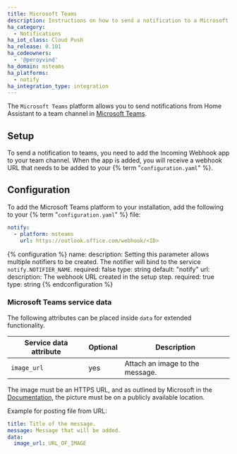 ```yaml
---
title: Microsoft Teams
description: Instructions on how to send a notification to a Microsoft Teams channel.
ha_category:
  - Notifications
ha_iot_class: Cloud Push
ha_release: 0.101
ha_codeowners:
  - '@peroyvind'
ha_domain: msteams
ha_platforms:
  - notify
ha_integration_type: integration
---
```


The `Microsoft Teams` platform allows you to send notifications from Home Assistant to a team channel in [Microsoft Teams](https://www.microsoft.com/microsoft-teams/group-chat-software).

## Setup

To send a notification to teams, you need to add the Incoming Webhook app to your team channel. When the app is added, you will receive a webhook URL that needs to be added to your {% term "`configuration.yaml`" %}.


## Configuration

To add the Microsoft Teams platform to your installation, add the following to your {% term "`configuration.yaml`" %} file:

```yaml
notify:
  - platform: msteams
    url: https://outlook.office.com/webhook/<ID>
```

{% configuration %}
name:
  description: Setting this parameter allows multiple notifiers to be created. The notifier will bind to the service `notify.NOTIFIER_NAME`.
  required: false
  type: string
  default: "notify"
url:
  description: The webhook URL created in the setup step.
  required: true
  type: string
{% endconfiguration %}

### Microsoft Teams service data

The following attributes can be placed inside `data` for extended functionality.

| Service data attribute | Optional | Description                     |
| ---------------------- | -------- | ------------------------------- |
| `image_url`            | yes      | Attach an image to the message. |

The image must be an HTTPS URL, and as outlined by Microsoft in the [Documentation](https://learn.microsoft.com/en-us/microsoftteams/platform/task-modules-and-cards/cards/cards-reference#common-properties-for-all-cards), the picture must be on a publicly available location.

Example for posting file from URL:

```yaml
title: Title of the message.
message: Message that will be added.
data:
  image_url: URL_OF_IMAGE
```
